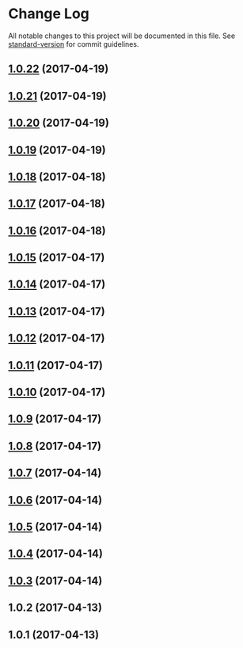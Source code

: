 # Change Log

All notable changes to this project will be documented in this file.
See [standard-version](https://github.com/conventional-changelog/standard-version) for commit guidelines.

<a name="1.0.22"></a>
## [1.0.22](https://github.com/dadviegas/melpack/compare/melpack-tester@1.0.2...melpack-tester@1.0.22) (2017-04-19)




<a name="1.0.21"></a>
## [1.0.21](https://github.com/dadviegas/melpack/compare/melpack-tester@1.0.2...melpack-tester@1.0.21) (2017-04-19)




<a name="1.0.20"></a>
## [1.0.20](https://github.com/dadviegas/melpack/compare/melpack-tester@1.0.2...melpack-tester@1.0.20) (2017-04-19)




<a name="1.0.19"></a>
## [1.0.19](https://github.com/dadviegas/melpack/compare/melpack-tester@1.0.2...melpack-tester@1.0.19) (2017-04-19)




<a name="1.0.18"></a>
## [1.0.18](https://github.com/dadviegas/melpack/compare/melpack-tester@1.0.2...melpack-tester@1.0.18) (2017-04-18)




<a name="1.0.17"></a>
## [1.0.17](https://github.com/dadviegas/melpack/compare/melpack-tester@1.0.2...melpack-tester@1.0.17) (2017-04-18)




<a name="1.0.16"></a>
## [1.0.16](https://github.com/dadviegas/melpack/compare/melpack-tester@1.0.2...melpack-tester@1.0.16) (2017-04-18)




<a name="1.0.15"></a>
## [1.0.15](https://github.com/dadviegas/melpack/compare/melpack-tester@1.0.2...melpack-tester@1.0.15) (2017-04-17)

<a name="1.0.14"></a>
## [1.0.14](https://github.com/dadviegas/melpack/compare/melpack-tester@1.0.2...melpack-tester@1.0.14) (2017-04-17)

<a name="1.0.13"></a>
## [1.0.13](https://github.com/dadviegas/melpack/compare/melpack-tester@1.0.2...melpack-tester@1.0.13) (2017-04-17)

<a name="1.0.12"></a>
## [1.0.12](https://github.com/dadviegas/melpack/compare/melpack-tester@1.0.9...melpack-tester@1.0.12) (2017-04-17)

<a name="1.0.11"></a>
## [1.0.11](https://github.com/dadviegas/melpack/compare/melpack-tester@1.0.9...melpack-tester@1.0.11) (2017-04-17)

<a name="1.0.10"></a>
## [1.0.10](https://github.com/dadviegas/melpack/compare/melpack-tester@1.0.9...melpack-tester@1.0.10) (2017-04-17)

<a name="1.0.9"></a>
## [1.0.9](https://github.com/dadviegas/melpack/compare/melpack-tester@1.0.8...melpack-tester@1.0.9) (2017-04-17)

<a name="1.0.8"></a>
## [1.0.8](https://github.com/dadviegas/melpack/compare/melpack-tester@1.0.7...melpack-tester@1.0.8) (2017-04-17)

<a name="1.0.7"></a>
## [1.0.7](https://github.com/dadviegas/melpack/compare/melpack-tester@1.0.6...melpack-tester@1.0.7) (2017-04-14)

<a name="1.0.6"></a>
## [1.0.6](https://github.com/dadviegas/melpack/compare/melpack-tester@1.0.3...melpack-tester@1.0.6) (2017-04-14)

<a name="1.0.5"></a>
## [1.0.5](https://github.com/dadviegas/melpack/compare/melpack-tester@1.0.3...melpack-tester@1.0.5) (2017-04-14)

<a name="1.0.4"></a>
## [1.0.4](https://github.com/dadviegas/melpack/compare/melpack-tester@1.0.3...melpack-tester@1.0.4) (2017-04-14)

<a name="1.0.3"></a>
## [1.0.3](https://github.com/dadviegas/melpack/compare/melpack-tester@1.0.2...melpack-tester@1.0.3) (2017-04-14)

<a name="1.0.2"></a>
## 1.0.2 (2017-04-13)

<a name="1.0.1"></a>
## 1.0.1 (2017-04-13)
